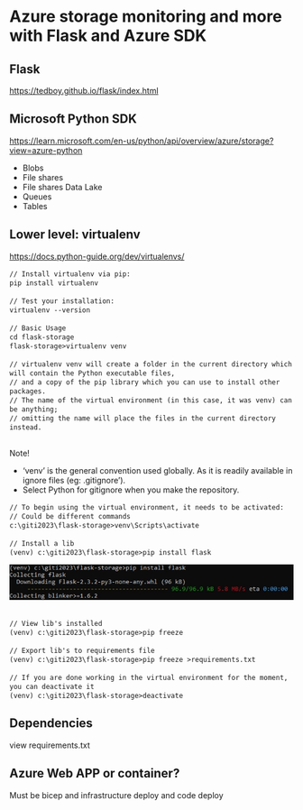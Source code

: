 # Azure storage monitoring and more with Flask and Azure SDK

## Flask

https://tedboy.github.io/flask/index.html

## Microsoft Python SDK

https://learn.microsoft.com/en-us/python/api/overview/azure/storage?view=azure-python

* Blobs
* File shares
* File shares Data Lake
* Queues
* Tables


## Lower level: virtualenv

https://docs.python-guide.org/dev/virtualenvs/

```
// Install virtualenv via pip:
pip install virtualenv

// Test your installation:
virtualenv --version

// Basic Usage
cd flask-storage
flask-storage>virtualenv venv

// virtualenv venv will create a folder in the current directory which will contain the Python executable files, 
// and a copy of the pip library which you can use to install other packages. 
// The name of the virtual environment (in this case, it was venv) can be anything; 
// omitting the name will place the files in the current directory instead.


```
Note!
* ‘venv’ is the general convention used globally. As it is readily available in ignore files (eg: .gitignore’).
* Select Python for gitignore when you make the repository.

```
// To begin using the virtual environment, it needs to be activated:
// Could be different commands
c:\giti2023\flask-storage>venv\Scripts\activate

// Install a lib
(venv) c:\giti2023\flask-storage>pip install flask

```
![Install lib ](https://github.com/spawnmarvel/flask-storage/blob/main/images/install_lib.jpg)
```

// View lib's installed
(venv) c:\giti2023\flask-storage>pip freeze

// Export lib's to requirements file
(venv) c:\giti2023\flask-storage>pip freeze >requirements.txt

// If you are done working in the virtual environment for the moment, you can deactivate it
(venv) c:\giti2023\flask-storage>deactivate

```

## Dependencies

view requirements.txt

## Azure Web APP or container?

Must be bicep and infrastructure deploy and code deploy